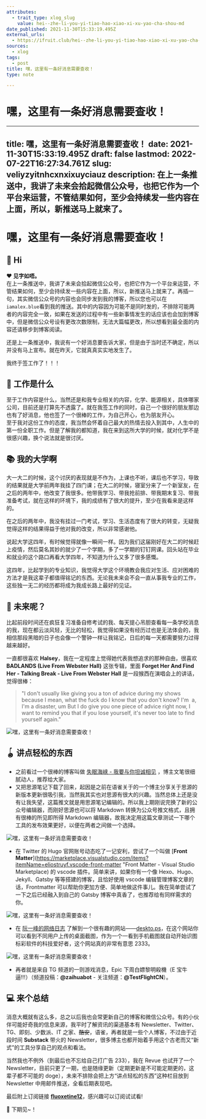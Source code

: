 ```yaml
---
attributes:
  - trait_type: xlog_slug
    value: hei--zhe-li-you-yi-tiao-hao-xiao-xi-xu-yao-cha-shou-md
date_published: 2021-11-30T15:33:19.495Z
external_urls:
  - https://ifruit.club/hei--zhe-li-you-yi-tiao-hao-xiao-xi-xu-yao-cha-shou-md
sources:
  - xlog
tags:
  - post
title: 嘿，这里有一条好消息需要查收！
type: note

---
```


# 嘿，这里有一条好消息需要查收！

---
title: 嘿，这里有一条好消息需要查收！
date: 2021-11-30T15:33:19.495Z
draft: false
lastmod: 2022-07-22T16:27:34.761Z
slug: veliyzyitnhcxnxixuyciauz
description: 在上一条推送中，我讲了未来会拾起微信公众号，也把它作为一个平台来运营，不管结果如何，至少会持续发一些内容在上面，所以，新推送马上就来了。
---


# 嘿，这里有一条好消息需要查收！
## 🍋 Hi

**❤️ 见字如唔。**  
在上一条推送中，我讲了未来会拾起微信公众号，也把它作为一个平台来运营，不管结果如何，至少会持续发一些内容在上面，所以，新推送马上就来了。再插一句，其实微信公众号的内容也会同步发到我的博客，所以您也可以在 `iamalex.blue`看到我的推送。其中的内容因为可能不是同时发的，不排除可能两者的内容完全一致，如果在发送的过程中有一些新事情发生的话应该也会加到博客中，但是微信公众号设有更改次数限制，无法大篇幅更改，所以想看到最全面的内容还请移步到博客阅读。

还是上一条推送中，我说有一个好消息要告诉大家，但是由于当时还不确定，所以并没有马上宣布。就在昨天，它就真真实实地发生了。

我终于签工作了！！！
## 🚧 工作是什么

至于工作内容是什么，当然还是和我专业相关的内容，化学、能源相关，具体哪家公司，目前还是打算先不透露了。就在我签工作的同时，自己一个很好的朋友那边也有了好消息，他也签了一个很棒的工作，为自己开心，也为朋友开心。  
至于我对这份工作的态度，我当然会怀着自己最大的热情去投入到其中，人生中的第一份全职工作。但是了解我的都知道，我在来到这所大学的时候，就对化学不是很感兴趣，换个说法就是很讨厌。

## 📚 我的大学啊

大一大二的时候，这个讨厌的表现就是不作为，上课也不听，课后也不学习，导致的结果就是大学前两年我挂了四门课；在大二的时候，寝室分来了一个新室友，在之后的两年中，他改变了我很多。他带我学习、带我抢前排、带我期末复习、带我准备考试，就在这样的环境下，我的成绩有了很大的提升，至少在我看来是这样的。

在之后的两年中，我没有挂过一门考试，学习、生活态度有了很大的转变，无疑我觉得这样的结果得益于他对我的改变，所以非常感谢他。

说起大学这四年，有时候觉得就像一瞬间一样。因为我们这届刚好在大二的时候赶上疫情，然后莫名其妙的就少了一个学期，多了一学期的钉钉网课。回头站在毕业和就业的这个路口再看大学四年，不知道为什么又多了很多感慨。

这四年，比起学到的专业知识，我觉得大学这个环境教会我应对生活、应对困难的方法才是我这辈子都值得铭记的东西。无论我未来会不会一直从事我专业的工作，这些独一无二的经历都将成为我成长路上最好的见证。  
## 🌈 未来呢？

比起前段时间还在疯狂复习准备自修考试的我、每天提心吊胆查看每一条学校消息的我，现在都云淡风轻，无比的轻松，我觉得如果没有经历过也是无法体会的，我相信那段黑暗的日子也会像一个警钟一样让我铭记，日后的每一天都需要努力过得越来越好。

一直都很喜欢 **Halsey**，我在一定程度上觉得她代表我想追求的那种自由，很喜欢 **BADLANDS (Live From Webster Hall)** 这张专辑，里面 **Forget Her And Find Her - Talking Break - Live From Webster Hall** 是一段猴西在演唱会上的讲话，觉得很棒：

> "I don't usually like giving you a ton of advice during my shows because I mean, what the fuck do I know that you don't know? I'm  a, I'm a disaster, um But I do give you one piece of advice right now, I want to remind you that if you lose yourself, it's never too late to find yourself again."

![嘿，这里有一条好消息需要查收！](./attachments/SrC-82H9E.png)

## 🪀 讲点轻松的东西

*   之前看过一个很棒的博客叫做 [失眠海峡 - 我要与你坦诚相见](https://blog.imalan.cn/) ，博主文笔很细腻动人，推荐给大家。
*   又把思源笔记下载了回来，起因是之前在语雀关于的一个博主分享关于思源的新版本更新很吸引我，当然我其实也对思源有很大的兴趣。当然总体上还是没有让我失望，这篇推文就是用思源笔记编辑的。所以我上期刚说完换了新的公众号编辑器，而刚好思源也可以将 Markdown 转换为公众号推文格式，且拥有很棒的所见即所得 Markdown 编辑器，故我决定用这篇文章测试一下哪个工具的发布效果更好，以便在两者之间做一个选择。

![嘿，这里有一条好消息需要查收！](./attachments/VAYN5sqm1.png)

*   在 Twitter 的 Hugo 官网账号动态吃了一记安利，尝试了一个叫做 [**Front Matter**](https://marketplace.visualstudio.com/items?itemName=eliostruyf.vscode-front-matter "Front Matter - Visual Studio Marketplace) 的 vscode 插件。简单来讲，如果你有一个像 Hexo、Hugo、Jekyll、Gatsby 等等搭建的博客，且恰好使用 vscode 编辑管理博客文章的话，Frontmatter 可以帮助你更加方便、简单地做这件事儿。我在简单尝试了一下之后已经融入到自己的 Gatsby 博客中真香了，也推荐给有同样需求的你。

![嘿，这里有一条好消息需要查收！](./attachments/93kVRVemR.png)

*   在 [阮一峰的网络日志](https://www.ruanyifeng.com/blog/weekly/ ) 了解到一个很有趣的网站——[deskto.ps](https://deskto.ps/ )，在这个网站你可以看到不同用户上传的桌面截图，作为一个一看到手机截图就自动开始识图标彩软件的科技爱好者，这个网站真的非常有意思 2333。  

![嘿，这里有一条好消息需要查收！](./attachments/2aw2EnqYN.png)

*   再者就是来自 TG 频道的一则游戏消息，Epic 下周白嫖黎明殺機（E 宝牛逼!!!）（频道投稿：**@zaihuabot** \- 关注频道：**@TestFlightCN**）。  
    
## 💻 来个总结

消息大概就有这么多，总之以后我也会常更新自己的博客和微信公众号。有的小伙伴可能好奇我的信息来源，我平时了解资讯的渠道基本有 Newsletter、Twitter、TG、即刻、少数派、IT 之家、~~酷安~~，语雀，再者就是一些个人博客，不过由于近段时间 **Substack** 带火的 Newsletter，很多博主也都开始着手用这个古老而又“新式”的工具分享自己的观点和看法。

当然我也不例外（到最后也不忘给自己打广告 233），我在 Revue 也试开了一个 Newsletter，目前只更了一期，也是随缘更新（定期更新是不可能定期更的，这辈子都不可能的 doge），未来不排除会把上方“讲点轻松的东西”这种栏目放到 Newsletter 中用邮件推送，全看后期表现吧。

最后附上订阅链接 **[fluoxetine12](https://newsletter.iamalex.blue/)**，感兴趣可以订阅试试看!

👋 下期见~！